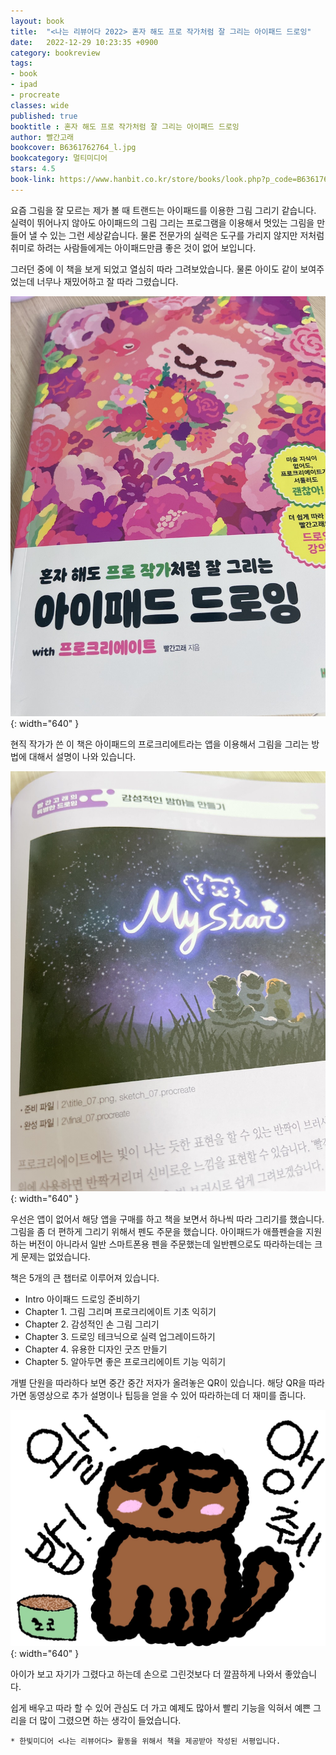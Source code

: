 ```yaml
---
layout: book
title:  "<나는 리뷰어다 2022> 혼자 해도 프로 작가처럼 잘 그리는 아이패드 드로잉"
date:   2022-12-29 10:23:35 +0900
category: bookreview
tags:
- book
- ipad
- procreate
classes: wide
published: true
booktitle : 혼자 해도 프로 작가처럼 잘 그리는 아이패드 드로잉
author: 빨간고래
bookcover: B6361762764_l.jpg
bookcategory: 멀티미디어
stars: 4.5
book-link: https://www.hanbit.co.kr/store/books/look.php?p_code=B6361762764
---
```


요즘 그림을 잘 모르는 제가 볼 때 트랜드는 아이패드를 이용한 그림 그리기 같습니다. 실력이 뛰어나지 않아도 아이패드의 그림 그리는 프로그램을 이용해서 멋있는 그림을 만들어 낼 수 있는 그런 세상같습니다. 물론 전문가의 실력은 도구를 가리지 않지만 저처럼 취미로 하려는 사람들에게는 아이패드만큼 좋은 것이 없어 보입니다. 

그러던 중에 이 책을 보게 되었고 열심히 따라 그려보았습니다. 물론 아이도 같이 보여주었는데 너무나 재밌어하고 잘 따라 그렸습니다. 

![](/images/reviewer_202212_01.JPG){: width="640" }

현직 작가가 쓴 이 책은 아이패드의 프로크리에트라는 앱을 이용해서 그림을 그리는 방법에 대해서 설명이 나와 있습니다. 

![](/images/reviewer_202212_02.JPG){: width="640" }

우선은 앱이 없어서 해당 앱을 구매를 하고 책을 보면서 하나씩 따라 그리기를 했습니다. 그림을 좀 더 편하게 그리기 위해서 펜도 주문을 했습니다. 아이패드가 애플펜슬을 지원하는 버전이 아니라서 일반 스마트폰용 펜을 주문했는데 일반펜으로도 따라하는데는 크게 문제는 없었습니다. 

책은 5개의 큰 챕터로 이루어져 있습니다.

- Intro 아이패드 드로잉 준비하기
- Chapter 1. 그림 그리며 프로크리에이트 기초 익히기
- Chapter 2. 감성적인 손 그림 그리기
- Chapter 3. 드로잉 테크닉으로 실력 업그레이드하기
- Chapter 4. 유용한 디자인 굿즈 만들기
- Chapter 5. 알아두면 좋은 프로크리에이트 기능 익히기

개별 단원을 따라하다 보면 중간 중간 저자가 올려놓은 QR이 있습니다. 해당 QR을 따라가면 동영상으로 추가 설명이나 팁등을 얻을 수 있어 따라하는데 더 재미를 줍니다.

![](/images/reviewer_202212_03.JPG){: width="640" }

아이가 보고 자기가 그렸다고 하는데 손으로 그린것보다 더 깔끔하게 나와서 좋았습니다. 

쉽게 배우고 따라 할 수 있어 관심도 더 가고 예제도 많아서 빨리 기능을 익혀서 예쁜 그리을 더 많이 그렸으면 하는 생각이 들었습니다.

```* 한빛미디어 <나는 리뷰어다> 활동을 위해서 책을 제공받아 작성된 서평입니다.```

